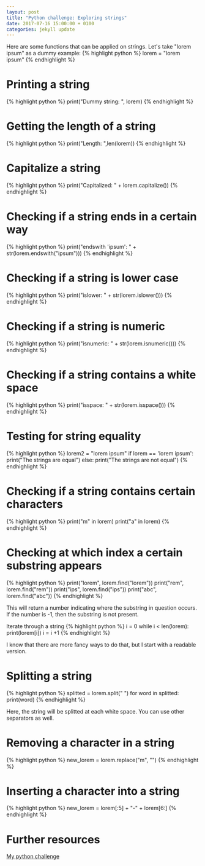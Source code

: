 ```yaml
---
layout: post
title: "Python challenge: Exploring strings"
date: 2017-07-16 15:00:00 + 0100
categories: jekyll update
---
```

Here are some functions that can be applied on strings. Let's take "lorem ipsum" as a dummy example:
{% highlight python %}
lorem = "lorem ipsum"
{% endhighlight %}

# Printing a string
{% highlight python %}
print("Dummy string:  ", lorem)
{% endhighlight %}

# Getting the length of a string
{% highlight python %}
print("Length: ",len(lorem))
{% endhighlight %}

# Capitalize a string
{% highlight python %}
print("Capitalized: " + lorem.capitalize())
{% endhighlight %}

# Checking if a string ends in a certain way
{% highlight python %}
print("endswith 'ipsum': " + str(lorem.endswith("ipsum")))
{% endhighlight %}

# Checking if a string is lower case
{% highlight python %}
print("islower: " + str(lorem.islower()))
{% endhighlight %}

# Checking if a string is numeric
{% highlight python %}
print("isnumeric: " + str(lorem.isnumeric()))
{% endhighlight %}

# Checking if a string contains a white space
{% highlight python %}
print("isspace: " + str(lorem.isspace()))
{% endhighlight %}


# Testing for string equality
{% highlight python %}
lorem2 = "lorem ipsum"
if lorem == 'lorem ipsum':
  print("The strings are equal")
else:
  print("The strings are not equal")
{% endhighlight %}

# Checking if a string contains certain characters
{% highlight python %}
print("m" in lorem)
print("a" in lorem)
{% endhighlight %}

# Checking at which index a certain substring appears
{% highlight python %}
print("lorem", lorem.find("lorem"))
print("rem", lorem.find("rem"))
print("ips", lorem.find("ips"))
print("abc", lorem.find("abc"))
{% endhighlight %}

This will return a number indicating where the substring in question occurs. If the number is -1, then the substring is not present.

Iterate through a string
{% highlight python %}
i = 0
while i < len(lorem):
  print(lorem[i])
  i = i +1
{% endhighlight %}

I know that there are more fancy ways to do that, but I start with a readable version.
  
# Splitting a string
{% highlight python %}
splitted = lorem.split(" ")
for word in splitted:
  print(word)
{% endhighlight %}

Here, the string will be splitted at each white space. You can use other separators as well.

# Removing a character in a string
{% highlight python %}
new_lorem = lorem.replace("m", "")
{% endhighlight %}

# Inserting a character into a string
{% highlight python %}
new_lorem = lorem[:5] + "-" + lorem[6:]
{% endhighlight %}

# Further resources
[My python challenge](https://mbaeumer.github.io/jekyll/update/2017/05/30/python-challenge-intro.html)

